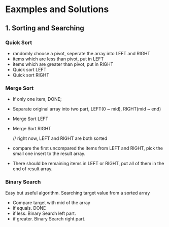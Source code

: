 # Eaxmples and Solutions

## 1. Sorting and Searching

### Quick Sort

- randomly choose a pivot, seperate the array into LEFT and RIGHT
- items which are less than pivot, put in LEFT
- items which are greater than pivot, put in RIGHT
- Quick sort LEFT
- Quick sort RIGHT

### Merge Sort

- If only one item, DONE;

- Separate original array into two part, LEFT(0 ~ mid), RIGHT(mid ~ end)

- Merge Sort LEFT

- Merge Sort RIGHT

  // right now, LEFT and RIGHT are both sorted

- compare the first uncompared the items from LEFT and RIGHT, pick the small one insert to the result array.

- There should be remaining items in LEFT or RIGHT, put all of them in the end of result array.

### Binary Search

Easy but useful algorithm. Searching target value from a sorted array

- Compare target with mid of the array
- if equals. DONE
- if less. Binary Search left part.
- if greater. Binary Search right part.